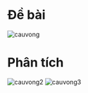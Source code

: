 # Đề bài
![cauvong](https://github.com/VanHoang110802/Competitive_Programming/assets/108053955/2a3f2f24-3e71-4999-9852-3e13c9469654)

# Phân tích
![cauvong2](https://github.com/VanHoang110802/Competitive_Programming/assets/108053955/944913ac-d127-4236-bb91-57aae54ab29a)
![cauvong3](https://github.com/VanHoang110802/Competitive_Programming/assets/108053955/7f61100b-8085-4603-a042-50daa06d8769)
